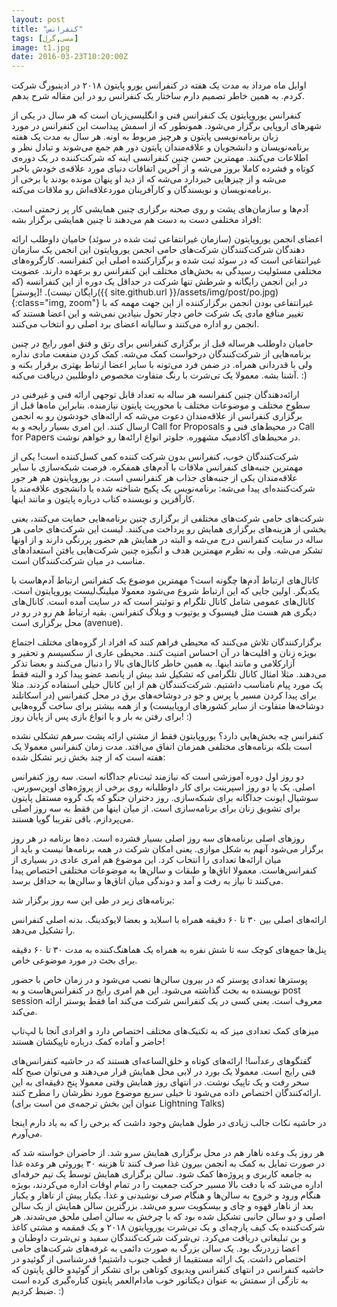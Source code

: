 ```yaml
---
layout: post
title: "کنفرانس"
tags: [مصی,گرل]
image: t1.jpg
date: 2016-03-23T10:20:00Z
---
```


اوایل ماه مرداد به مدت یک هفته در کنفرانس یورو پایتون ۲۰۱۸ در ادینبورگ شرکت کردم. به همین خاطر تصمیم دارم ساختار یک کنفرانس رو در این مقاله شرح بدهم.

کنفرانس یوروپایتون یک کنفرانس فنی و انگلیسی‌زبان است که هر سال در یکی از شهرهای اروپایی برگزار می‌شود. همونطور که از اسمش پیداست این کنفرانس در مورد زبان برنامه‌نویسی پایتون و هرچیز مربوط به اونه. هر سال به مدت یک هفته برنامه‌نویسان و دانشجویان و علاقه‌مندان پایتون دور هم جمع می‌شوند و تبادل نظر و اطلاعات می‌کنند. مهمترین حسن چنین کنفرانسی اینه که شرکت‌کننده در یک دوره‌ی کوتاه و فشرده کاملا بروز می‌شه و از آخرین اتفاقات دنیای مورد علاقه‌ی خودش باخبر می‌شه و از چیزهایی خبردارد می‌شه که از دید او پنهان مونده بودند یا برخی از برنامه‌نویسان و نویسندگان و کارآفرینان مورد‌علاقه‌اش رو ملاقات می‌کنه.

آدم‌ها و سازمان‌های پشت و روی صحنه
برگزاری چنین همایشی کار پر زحمتی است. افراد مختلفی دست به دست هم می‌دهند تا چنین همایشی برگزار بشه:

اعضای انجمن یوروپایتون (سازمان غیرانتفاعی ثبت شده در سوئد)
حامیان داوطلب
ارائه دهندگان
شرکت‌کنندگان
شرکت‌های حامی
انجمن یوروپایتون
این انجمن یک سازمان غیرانتفاعی است که در سوئد ثبت شده و برگزارکننده اصلی این کنفرانسه. کارگروه‌های مختلفی مسئولیت رسیدگی به بخش‌های مختلف این کنفرانس رو برعهده دارند. عضویت در این انجمن رایگانه و شرطش تنها شرکت در حداقل یک دوره از این کنفرانسه (که رایگان نیست).
![پوستر]({{ site.github.url }}/assets/img/post/po.jpg){:class="img, zoom"}
غیرانتفاعی بودن انجمن برگزارکننده از این جهت مهمه که با تغییر منافع مادی یک شرکت خاص دچار تحول بنیادین نمی‌شه و این اعضا هستند که انجمن رو اداره می‌کنند و سالیانه اعضای برد اصلی رو انتخاب می‌کنند.

حامیان داوطلب
هرساله قبل از برگزاری کنفرانس برای رتق و فتق امور رایج در چنین برنامه‌هایی از شرکت‌کنندگان درخواست کمک می‌شه. کمک کردن منفعت مادی نداره ولی با قدردانی همراه. در ضمن فرد می‌تونه با سایر اعضا ارتباط بهتری برقرار بکنه و آشنا بشه. معمولا یک تی‌شرت با رنگ متفاوت مخصوص داوطلبین دریافت می‌کنه. :)

ارائه‌دهندگان
چنین کنفرانسه هر ساله به تعداد قابل توجهی ارائه فنی و غیرفنی در سطوح مختلف و موضوعات مختلف با محوریت پایتون نیازمنده. بنابراین ماه‌ها قبل از برگزاری کنفرانس از علاقه‌مندان دعوت می‌شه که ارائه‌های خودشون رو به انجمن ارسال کنند. این امری بسیار رایجه و به Call for Proposals در محیط‌های فنی و Call for Papers در محیط‌های آکادمیک مشهوره. جلوتر انواع ارائه‌ها رو خواهم نوشت.

شرکت‌کنندگان
خوب، کنفرانس بدون شرکت کننده کمی کسل‌کننده است! یکی از مهمترین جنبه‌های کنفرانس ملاقات با آدم‌های همفکره. فرصت شبکه‌سازی با سایر علاقه‌مندان یکی از جنبه‌های جذاب هر کنفرانسی است. در یوروپایتون هم هر جور شرکت‌کننده‌ای پیدا می‌شه: برنامه‌نویس یک پکیج شناخته شده یا دانشجوی علاقه‌مند یا کارآفرین و نویسنده کتاب درباره پایتون و مانند اینها.

شرکت‌های حامی
شرکت‌های مختلفی از برگزاری چنین برنامه‌هایی حمایت می‌کنند، یعنی بخشی از هزینه‌های برگزاری همایش رو پرداخت می‌کنند. لیست این شرکت‌های حامی هر ساله در سایت کنفرانس درج می‌شه و البته در همایش هم حضور پررنگی دارند و از اونها تشکر می‌شه. ولی به نظرم مهمترین هدف و انگیزه چنین شرکت‌هایی یافتن استعدادهای مناسب در میان شرکت‌کنندگان است.

کانال‌های ارتباط آدم‌ها چگونه است؟
مهمترین موضوع یک کنفرانس ارتباط آدم‌هاست با یکدیگر. اولین جایی که این ارتباط شروع می‌شود معمولا میلینگ‌لیست یوروپایتون است. کانال‌های عمومی شامل کانال تلگرام و توئیتر است که در سایت آمده است. کانال‌های دیگری هم هست مثل فیسبوک و یوتیوب و وبلاگ کنفرانس. بقیه ارتباط هم رو در رو در محل برگزاری است (avenue).

برگزارکنندگان تلاش می‌کنند که محیطی فراهم کنند که افراد از گروه‌های مختلف اجتماع بویژه زنان و اقلیت‌ها در آن احساس امنیت کنند. محیطی عاری از سکسیسم و تحقیر و آزارکلامی و مانند اینها. به همین خاطر کانال‌های بالا را دنبال می‌کنند و بعضا تذکر می‌دهند. مثلا امثال کانال تلگرامی که تشکیل شد بیش از پانصد عضو پیدا کرد و البته فقط یک مورد پیام نامناسب داشتیم. شرکت‌کنندگان هم از این کانال خیلی استفاده کردند. مثلا برای پیدا کردن مسیر یا پرس و جو در دوشاخه‌های برق در محل کنفرانس (در اسکاتلند دوشاخه‌ها متفاوت از سایر کشورهای اروپاییست) و از همه بیشتر برای ساخت گروه‌هایی برای رفتن به بار و یا انواع بازی پس از پایان روز! :)

کنفرانس چه بخش‌هایی دارد؟
یوروپایتون فقط از مشتی ارائه پشت سرهم تشکلی نشده است بلکه برنامه‌های مختلفی همزمان اتفاق می‌افتد. مدت زمان کنفرانس معمولا یک هفته است که از چند بخش زیر تشکل شده:

دو روز اول دوره آموزشی است که نیازمند ثبت‌نام جداگانه است.
سه روز کنفرانس اصلی.
یک یا دو روز اسپرینت برای کار داوطلبانه روی برخی از پروژه‌های اوپن‌سورس.
سوشیال ایونت جداگانه برای شبکه‌سازی.
روز دختران جنگو که یک گروه مستقل پایتون برای تشویق زنان برای برنامه‌سازی است.
از میان اینها من فقط به سه روز اصلی می‌پردازم. باقی تقریبا گویا هستند.

روزهای اصلی
برنامه‌های سه روز اصلی بسیار فشرده است. ده‌ها برنامه در هر روز برگزار می‌شود آنهم به شکل موازی. یعنی امکان شرکت در همه برنامه‌ها نیست و باید از میان ارائه‌ها تعدادی را انتخاب کرد. این موضوع هم امری عادی در بسیاری از کنفرانس‌هاست. معمولا اتاق‌ها و طبقات و سالن‌ها به موضوعات مختلفی اختصاص پیدا می‌کنند تا نیاز به رفت و آمد و دوندگی میان اتاق‌ها و سالن‌ها به حداقل برسد.

برنامه‌های زیر در طی این سه روز برگزار شد:

ارائه‌های اصلی
بین ۳۰ تا ۶۰ دقیقه همراه با اسلاید و بعضا لایوکدینگ. بدنه اصلی کنفرانس را تشکیل می‌دهد.

پنل‌ها
جمع‌های کوچک سه تا شش نفره به همراه یک هماهنگ‌کننده به مدت ۳۰ تا ۶۰ دقیقه برای بحث در مورد موضوعی خاص.

پوسترها
تعدادی پوستر که در بیرون سالن‌ها نصب می‌شود و در زمان خاص با حضور نویسنده به بحث گذاشته می‌شود. این هم امری رایج در کنفرانس‌هاست و به post session معروف است. یعنی کسی در یک کنفرانس شرکت می‌کند اما فقط پوستر ارائه می‌کند.

میزهای کمک
تعدادی میز که به تکنیک‌های مختلف اختصاص دارد و افرادی آنجا با لپ‌تاپ حاضر و آماده کمک درباره تاپیکشان هستند!

گفتگوهای رعدآسا!
ارائه‌های کوتاه و خلق‌الساعه‌ای هستند که در حاشیه کنفرانس‌های فنی رایج است. معمولا یک بورد در لابی محل همایش قرار می‌دهند و می‌توان صبح کله سحر رفت و یک تاپیک نوشت. در انتهای روز همایش وقتی معمولا پنج دقیقه‌ای به این ارائه‌کنندگان اختصاص داده می‌شود تا خیلی سریع موضوع مورد نظرشان را مطرح کنند. (عنوان این بخش ترجمه‌ی من است برای Lightning Talks)

در حاشیه
نکات جالب زیادی در طول همایش وجود داشت که برخی را که به یاد دارم اینجا می‌آورم.

هر روز یک وعده ناهار هم در محل برگزاری همایش سرو شد.
از حاضران خواسته شد که در صورت تمایل به کمک به انجمن بیرون غذا صرف کنند تا هزینه ۳۰ یوروئی هر وعده غذا به جامعه کاربری و پروژه‌ها کمک شود.
سالن برگزاری همایش توسط یک تیم حرفه‌ای اداره می‌شد که با دقت بالا مسیر حرکت جمعیت را در تمام اوقات اداره می‌کردند، بویژه هنگام ورود و خروج به سالن‌ها و هنگام صرف نوشیدنی و غذا.
یکبار پیش از ناهار و یکبار بعد از ناهار قهوه و چای و بیسکویت سرو می‌شد.
بزرگترین سالن همایش از یک سالن اصلی و دو سالن جانبی تشکیل شده بود که با چرخش به سالن اصلی ملحق می‌شدند.
هر شرکت‌کننده یک کیف پارچه‌ای و یک تی‌شرت یوروپایتون ۲۰۱۸ و یک قمقمه و مشتی کاغذ و بن تبلیغاتی دریافت می‌کرد.
تی‌شرکت شرکت‌کنندگان سفید و تی‌شرت داوطبان و اعضا زردرنگ بود.
یک سالن بزرگ به صورت دائمی به غرفه‌های شرکت‌های حامی اختصاص داشت.
یک ارائه مستقیما از قطب جنوب داشتیم!
قدرشناسی از گوئیدو در حاشیه کنفرانس
در انتهای کنفرانس ویدیوی کوتاهی برای تشکر از گوئیدو خالق پایتون که به تازگی از سمتش به عنوان دیکتاتور خوب مادام‌العمر پایتون کناره‌گیری کرده است ضبط کردیم. :)
